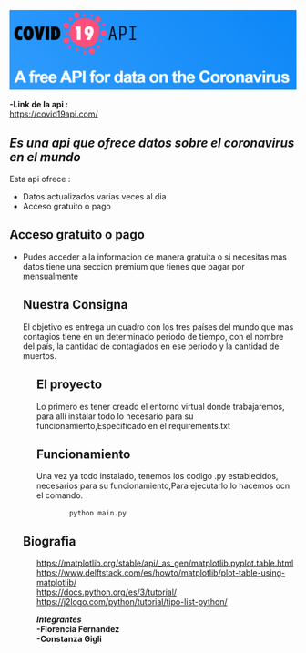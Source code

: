 <p class="has-line-data" data-line-start="2" data-line-end="3"><img src="MicrosoftTeams-image.png" alt="img"></p>
<p class="has-line-data" data-line-start="52" data-line-end="59"><strong>-Link de la api :</strong><br>
<a href="covid19api">https://covid19api.com/</a><br>
<h2 class="code-line" data-line-start=3 data-line-end=4 ><a id="_Es_una_biblioteca_completa_para_crear_visualizaciones_estticas_animadas_e_interactivas_en_Python__3"></a><em>Es una api que ofrece datos sobre el coronavirus en el mundo</em></h2>
<p class="has-line-data" data-line-start="5" data-line-end="6">Esta api ofrece : </p>
<ul>
<li class="has-line-data" data-line-start="7" data-line-end="8">Datos actualizados varias veces al dia</li>
<li class="has-line-data" data-line-start="8" data-line-end="9">Acceso gratuito o pago </li>
</ul>
<h2 class="code-line" data-line-start=11 data-line-end=12 ><a id="Crear_11">Acceso gratuito o pago</a></h2>
<ul>
<li class="has-line-data" data-line-start="12" data-line-end="13">Pudes acceder a la informacion de manera gratuita o si necesitas mas datos tiene una seccion premium que tienes que pagar por mensualmente</li>
<h2 class="code-line" data-line-start=22 data-line-end=23 ><a id="Nuestro_Trabajo_22"></a>Nuestra Consigna </h2>
<p class="has-line-data" data-line-start="24" data-line-end="25">El objetivo es entrega un cuadro con los tres países del mundo que mas contagios tiene en un determinado periodo de tiempo, con el nombre del país, la cantidad de contagiados en ese periodo y la cantidad de muertos.</p>
<ul>
<h2 class="code-line" data-line-start=30 data-line-end=31 ><a id="Funcionamiento_30"></a>El proyecto </h2>
<p class="has-line-data" data-line-start="32" data-line-end="33">Lo primero es tener creado el entorno virtual donde trabajaremos, para allí instalar todo lo necesario para su funcionamiento,Especificado en el requirements.txt </p>
<h2 class="code-line" data-line-start=30 data-line-end=31 ><a id="Funcionamiento_30"></a>Funcionamiento</h2>
<p class="has-line-data" data-line-start="32" data-line-end="33">Una vez ya todo instalado, tenemos los codigo .py establecidos, necesarios para su funcionamiento,Para ejecutarlo lo hacemos ocn el comando.</p>
 <pre><code>        python main.py
</code></pre> 
 </ul>
<h2 class="code-line" data-line-start=11 data-line-end=12 ><a id="Crear_11">Biografia</a></h2>
<ul>
 <a href="Matplotlib">https://matplotlib.org/stable/api/_as_gen/matplotlib.pyplot.table.html</a><br>
 <a href="Matplotlib">https://www.delftstack.com/es/howto/matplotlib/plot-table-using-matplotlib/</a><br>
 <a href="Python">https://docs.python.org/es/3/tutorial/</a><br>
 <a href="Tutorial python">https://j2logo.com/python/tutorial/tipo-list-python/</a><br>
<p class="has-line-data" data-line-start="11" data-line-end="12"><strong><em>Integrantes</em></strong><br>
<strong>-Florencia Fernandez</strong><br>
<strong>-Constanza Gigli</strong></p>
